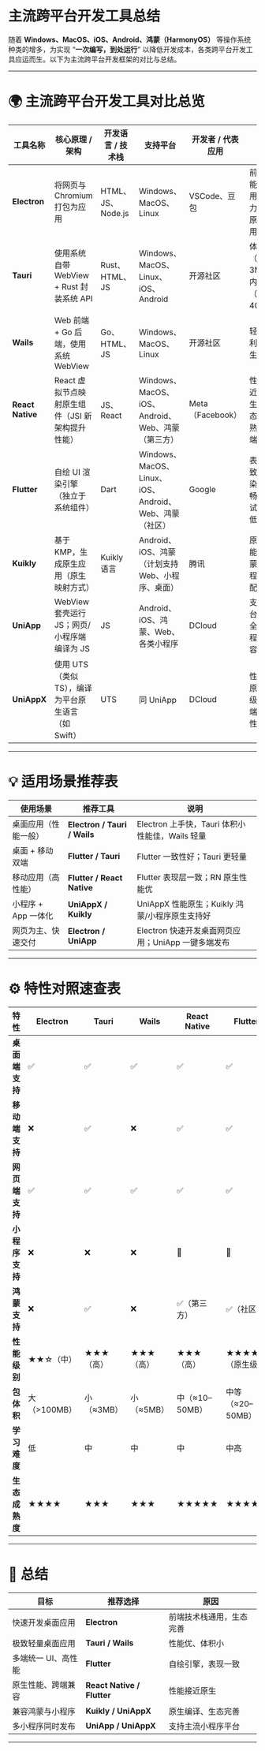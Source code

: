 # 主流跨平台开发工具总结

随着 **Windows、MacOS、iOS、Android、鸿蒙（HarmonyOS）** 等操作系统种类的增多，为实现 “**一次编写，到处运行**” 以降低开发成本，各类跨平台开发工具应运而生。以下为主流跨平台开发框架的对比与总结。

---

# 🌍 主流跨平台开发工具对比总览

| 工具名称 | 核心原理 / 架构 | 开发语言 / 技术栈 | 支持平台 | 开发者 / 代表应用 | 优点 | 缺点 |
|-----------|----------------|-------------------|-----------|------------------|------|------|
| **Electron** | 将网页与 Chromium 打包为应用 | HTML、JS、Node.js | Windows、MacOS、Linux | VSCode、豆包 | 前端技能可复用；能力接近原生应用 | 包体积大；运行资源占用高（携带浏览器） |
| **Tauri** | 使用系统自带 WebView + Rust 封装系统 API | Rust、HTML、JS | Windows、MacOS、Linux、iOS、Android | 开源社区 | 体积小（约3MB）、内存低（约40MB） | 旧系统需安装 WebView；渲染差异大 |
| **Wails** | Web 前端 + Go 后端，使用系统 WebView | Go、HTML、JS | Windows、MacOS、Linux | 开源社区 | 轻量；利用 Go 生态 | 暂不支持移动端 |
| **React Native** | React 虚拟节点映射原生组件（JSI 新架构提升性能） | JS、React | Windows、MacOS、iOS、Android、Web、鸿蒙（第三方） | Meta（Facebook） | 性能接近原生；生态成熟；跨端广泛 | 原生特性封装复杂；调试成本高 |
| **Flutter** | 自绘 UI 渲染引擎（独立于系统组件） | Dart | Windows、MacOS、Linux、iOS、Android、Web、鸿蒙（社区） | Google | 表现一致；渲染流畅；测试成本低 | 包体积较大；小程序支持差 |
| **Kuikly** | 基于 KMP，生成原生应用（原生映射方式） | Kuikly 语言 | Android、iOS、鸿蒙（计划支持 Web、小程序、桌面） | 腾讯 | 原生性能；鸿蒙和小程序适配优 | 新语言生态尚小 |
| **UniApp** | WebView 套壳运行 JS；网页/小程序端编译为 JS | JS | Android、iOS、鸿蒙、Web、各类小程序 | DCloud | 支持平台最全；小程序兼容优 | 不同端表现差异大；兼容成本高 |
| **UniAppX** | 使用 UTS（类似 TS），编译为平台原生语言（如 Swift） | UTS | 同 UniApp | DCloud | 性能达原生级；跨端一致性强 | 生态仍在完善；学习成本较高 |

---

# 💡 适用场景推荐表

| 使用场景 | 推荐工具 | 说明 |
|-----------|------------|------|
| 桌面应用（性能一般） | **Electron / Tauri / Wails** | Electron 上手快，Tauri 体积小性能佳，Wails 轻量 |
| 桌面 + 移动双端 | **Flutter / Tauri** | Flutter 一致性好；Tauri 更轻量 |
| 移动应用（高性能） | **Flutter / React Native** | Flutter 表现层一致；RN 原生性能优 |
| 小程序 + App 一体化 | **UniAppX / Kuikly** | UniAppX 性能原生；Kuikly 鸿蒙/小程序原生支持好 |
| 网页为主、快速交付 | **Electron / UniApp** | Electron 快速开发桌面网页应用；UniApp 一键多端发布 |

---

# ⚙️ 特性对照速查表

| 特性 | Electron | Tauri | Wails | React Native | Flutter | Kuikly | UniApp | UniAppX |
|-------|------------|--------|--------|---------------|----------|----------|----------|----------|
| **桌面端支持** | ✅ | ✅ | ✅ | ✅ | ✅ | 🚧（计划） | ✅ | ✅ |
| **移动端支持** | ❌ | ✅ | ❌ | ✅ | ✅ | ✅ | ✅ | ✅ |
| **网页端支持** | ✅ | ✅ | ✅ | ✅ | ✅ | 🚧（计划） | ✅ | ✅ |
| **小程序支持** | ❌ | ❌ | ❌ | 🚧 | 🚧 | ✅ | ✅ | ✅ |
| **鸿蒙支持** | ❌ | ✅ | ❌ | ✅（第三方） | ✅（社区） | ✅ | ✅ | ✅ |
| **性能级别** | ★★☆（中） | ★★★（高） | ★★★（高） | ★★★（高） | ★★★★（原生级） | ★★★★（原生级） | ★★（较低） | ★★★★（原生级） |
| **包体积** | 大（>100MB） | 小（≈3MB） | 小（≈5MB） | 中（≈10–50MB） | 中等（≈20–50MB） | 中等 | 小（≈10MB） | 中（≈20MB） |
| **学习难度** | 低 | 中 | 中 | 中 | 中高 | 中高 | 低 | 中 |
| **生态成熟度** | ★★★★ | ★★★ | ★★★ | ★★★★★ | ★★★★★ | ★★ | ★★★★★ | ★★★ |

---

# 🧭 总结

| 目标 | 推荐选择 | 原因 |
|------|------------|------|
| 快速开发桌面应用 | **Electron** | 前端技术栈通用，生态完善 |
| 极致轻量桌面应用 | **Tauri / Wails** | 性能优、体积小 |
| 多端统一 UI、高性能 | **Flutter** | 自绘引擎，表现一致 |
| 原生性能、跨端兼容 | **React Native / Flutter** | 性能接近原生 |
| 兼容鸿蒙与小程序 | **Kuikly / UniAppX** | 原生编译、生态完善 |
| 多小程序同时发布 | **UniApp / UniAppX** | 支持主流小程序平台 |

---
